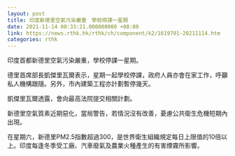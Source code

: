 ```yaml
---
layout: post
title: 印度新德里空氣污染嚴重　學校停課一星期
date: 2021-11-14 00:33:21.000000000 +08:00
link: https://news.rthk.hk/rthk/ch/component/k2/1619701-20211114.htm
categories: rthk
---
```


印度首都新德里空氣污染嚴重，學校停課一星期。

德里首席部長凱傑里瓦爾表示，星期一起學校停課，政府人員亦會在家工作，呼籲私人機構跟隨。另外，市內建築工程亦計劃暫停幾天。

凱傑里瓦爾透露，會向最高法院提交相關計劃。

新德里空氣質素近期惡化，當局警告，若情況沒有改善，憂慮公共衛生危機短期內出現。

在星期六，新德里PM2.5指數超過300，是世界衛生組織規定每日上限值的10倍以上。印度每逢冬季受工廠、汽車廢氣及農業火種產生的有害煙霧所影響。

